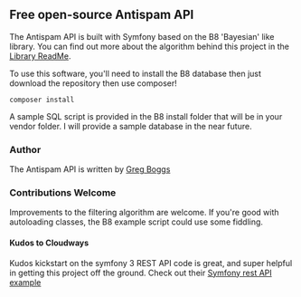 ## Free open-source Antispam API 

The Antispam API is built with Symfony based on the B8 'Bayesian' like library. You can find out more about the algorithm behind this project in the [Library ReadMe](https://github.com/Greg-Boggs/b8).

To use this software, you'll need to install the B8 database then just download the repository then use composer!

	composer install

A sample SQL script is provided in the B8 install folder that will be in your vendor folder. I will provide a sample database in the near future.

### Author
The Antispam API is written by [Greg Boggs](http://www.gregboggs.com)

### Contributions Welcome
Improvements to the filtering algorithm are welcome. If you're good with autoloading classes, the B8 example script could use some fiddling.

#### Kudos to Cloudways

Kudos kickstart on the symfony 3 REST API code is great, and super helpful in getting this project off the ground. Check out their [Symfony rest API example](https://www.cloudways.com/blog/rest-api-in-symfony-3-1/)
